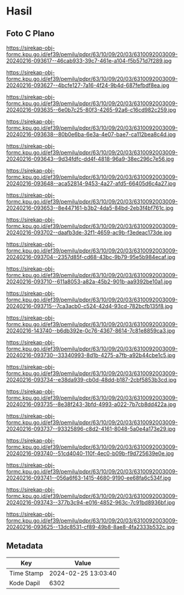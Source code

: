 # Hasil

## Foto C Plano

https://sirekap-obj-formc.kpu.go.id/ef39/pemilu/pdpr/63/10/09/20/03/6310092003009-20240216-093617--46cab933-39c7-461e-a104-f5b571d7f289.jpg

https://sirekap-obj-formc.kpu.go.id/ef39/pemilu/pdpr/63/10/09/20/03/6310092003009-20240216-093627--4bcfe127-7a16-4f24-9b4d-687fefbdf8ea.jpg

https://sirekap-obj-formc.kpu.go.id/ef39/pemilu/pdpr/63/10/09/20/03/6310092003009-20240216-093635--6e0b7c25-80f3-4265-92a6-c16cd982c259.jpg

https://sirekap-obj-formc.kpu.go.id/ef39/pemilu/pdpr/63/10/09/20/03/6310092003009-20240216-093638--80b0e6ba-6e3a-4e07-bae7-ca112bea8c4d.jpg

https://sirekap-obj-formc.kpu.go.id/ef39/pemilu/pdpr/63/10/09/20/03/6310092003009-20240216-093643--9d34fdfc-dd4f-4818-96a9-38ec296c7e56.jpg

https://sirekap-obj-formc.kpu.go.id/ef39/pemilu/pdpr/63/10/09/20/03/6310092003009-20240216-093648--aca52814-9453-4a27-afd5-66405d6c4a27.jpg

https://sirekap-obj-formc.kpu.go.id/ef39/pemilu/pdpr/63/10/09/20/03/6310092003009-20240216-093653--8e447161-b3b2-4da5-84bd-2eb3f4bf761c.jpg

https://sirekap-obj-formc.kpu.go.id/ef39/pemilu/pdpr/63/10/09/20/03/6310092003009-20240216-093702--daafb3de-32f1-4659-ac9b-f3edeac173de.jpg

https://sirekap-obj-formc.kpu.go.id/ef39/pemilu/pdpr/63/10/09/20/03/6310092003009-20240216-093704--2357d85f-cd68-43bc-9b79-95e5b984ecaf.jpg

https://sirekap-obj-formc.kpu.go.id/ef39/pemilu/pdpr/63/10/09/20/03/6310092003009-20240216-093710--611a8053-a82a-45b2-901b-aa9392be10a1.jpg

https://sirekap-obj-formc.kpu.go.id/ef39/pemilu/pdpr/63/10/09/20/03/6310092003009-20240216-093715--7ca3acb0-c524-42d4-93cd-782bcfb135f8.jpg

https://sirekap-obj-formc.kpu.go.id/ef39/pemilu/pdpr/63/10/09/20/03/6310092003009-20240216-143740--b6db392e-0c76-4367-8614-7c81e8859ca3.jpg

https://sirekap-obj-formc.kpu.go.id/ef39/pemilu/pdpr/63/10/09/20/03/6310092003009-20240216-093730--33340993-8d1b-4275-a7fb-a92b44cbe1c5.jpg

https://sirekap-obj-formc.kpu.go.id/ef39/pemilu/pdpr/63/10/09/20/03/6310092003009-20240216-093734--e38da939-cb0d-48dd-b187-2cbf5853b3cd.jpg

https://sirekap-obj-formc.kpu.go.id/ef39/pemilu/pdpr/63/10/09/20/03/6310092003009-20240216-093735--8e38f243-3bfd-4993-a022-7b7cb8dd422a.jpg

https://sirekap-obj-formc.kpu.go.id/ef39/pemilu/pdpr/63/10/09/20/03/6310092003009-20240216-093737--93325896-c8d2-4161-8048-5a0e4a173e29.jpg

https://sirekap-obj-formc.kpu.go.id/ef39/pemilu/pdpr/63/10/09/20/03/6310092003009-20240216-093740--51cd4040-110f-4ec0-b09b-f9d725639e0e.jpg

https://sirekap-obj-formc.kpu.go.id/ef39/pemilu/pdpr/63/10/09/20/03/6310092003009-20240216-093741--056a6f63-1415-4680-9190-ee68fa6c534f.jpg

https://sirekap-obj-formc.kpu.go.id/ef39/pemilu/pdpr/63/10/09/20/03/6310092003009-20240216-093743--377b3c94-e016-4852-963c-7c91bd8936bf.jpg

https://sirekap-obj-formc.kpu.go.id/ef39/pemilu/pdpr/63/10/09/20/03/6310092003009-20240216-093625--13dc8531-cf89-49b8-8ae8-4fa2333b532c.jpg


## Metadata

| Key        | Value               |
| ---------- | ------------------- |
| Time Stamp | 2024-02-25 13:03:40 |
| Kode Dapil | 6302                |



